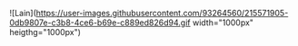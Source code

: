 ![Lain](https://user-images.githubusercontent.com/93264560/215571905-0db9807e-c3b8-4ce6-b69e-c889ed826d94.gif width="1000px" heigthg="1000px")
